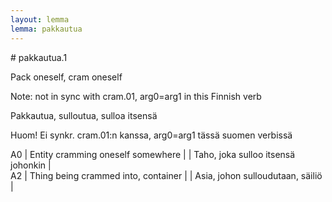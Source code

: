 ```yaml
---
layout: lemma
lemma: pakkautua
---
```


<div class="sense">
# <span class="sensename">pakkautua.1</span>

<span class="description">Pack oneself, cram oneself</span>

Note: not in sync with cram.01, arg0=arg1 in this Finnish verb

<span class="description">Pakkautua, sulloutua, sulloa itsensä</span>

Huom! Ei synkr. cram.01:n kanssa, arg0=arg1 tässä suomen verbissä

A0 | Entity cramming oneself somewhere |   | Taho, joka sulloo itsensä johonkin |  
A2 | Thing being crammed into, container |   | Asia, johon sulloudutaan, säiliö |  

</div>

